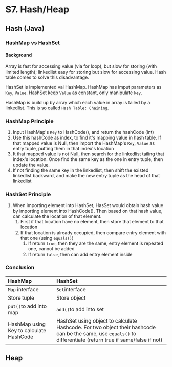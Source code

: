 # S7. Hash/Heap

## Hash \(Java\)

### HashMap vs HashSet

#### Background

Array is fast for accessing value \(via for loop\), but slow for storing \(with limited length\); linkedlist easy for storing but slow for accessing value. Hash table comes  to solve this disadvantage.

HashSet is implemented vai HashMap. HashMap has imput parameters as `Key`, `Value`. HashSet keep `Value` as constant, only manipulate `key`.

HashMap is build up by array which each value in array is tailed by a linkedlist. This is so called `Hash Table: Chaining`. 

### HashMap Principle

1. Input HashMap's `Key` to HashCode\(\), and return the hashCode \(int\)
2. Use this hashCode as index, to find it's mapping value in hash table. If that mapped value is Null, then import the HashMap's `Key`, `Value` as entry tuple, putting them in that index's location
3. It that mapped value is not Null, then search for the linkedlist tailing that index's location. Once find the same key as the one in entry tuple, then update the value.
4. If not finding the same key in the linkedlist, then shift the existed linkedlist backward, and make the new entry tuple as the head of that linkedlist

### HashSet Principle

1. When importing element into HashSet, HasSet would obtain hash value by importing element into HashCode\(\). Then based on that hash value, can calculate the location of that element. 
   1. First if that location have no element, then store that element to that location
   2. If that location is already occupied, then compare entry element with that one \(using `equals()`\)
      1. If return `true`, then they are the same, entry element is repeated one, cannot be added 
      2. If return `false`, then can add entry element inside

### Conclusion

| HashMap | HashSet |
| :--- | :--- |
| `Map` interface | `Set`interface |
| Store tuple | Store object |
| `put()`to add into map | `add()`to add into set |
| HashMap using Key to calculate HashCode | HashSet using object to calculate Hashcode. For two object their hashcode can be the same, use `equals()` to differentiate  \(return true if same/false if not\) |

## Heap

